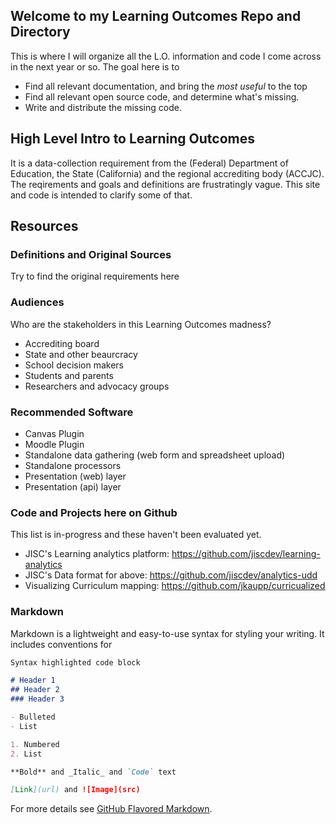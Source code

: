 ## Welcome to my Learning Outcomes Repo and Directory

This is where I will organize all the L.O. information and code I come across in the next year or so. The goal here is to 
- Find all relevant documentation, and bring the *most useful* to the top
- Find all relevant open source code, and determine what's missing.
- Write and distribute the missing code. 

## High Level Intro to Learning Outcomes

It is a data-collection requirement from the (Federal) Department of Education, the State (California) and the regional accrediting body (ACCJC). The reqirements and goals and definitions are frustratingly vague. This site and code is intended to clarify some of that.



## Resources

### Definitions and Original Sources

Try to find the original requirements here


### Audiences

Who are the stakeholders in this Learning Outcomes madness?

- Accrediting board
- State and other beaurcracy
- School decision makers
- Students and parents
- Researchers and advocacy groups

### Recommended Software

- Canvas Plugin
- Moodle Plugin
- Standalone data gathering (web form and spreadsheet upload)
- Standalone processors
- Presentation (web) layer
- Presentation (api) layer


### Code and Projects here on Github

This list is in-progress and these haven't been evaluated yet.

- JISC's Learning analytics platform: https://github.com/jiscdev/learning-analytics
- JISC's Data format for above: https://github.com/jiscdev/analytics-udd
- Visualizing Curriculum mapping: https://github.com/jkaupp/curricualized






### Markdown

Markdown is a lightweight and easy-to-use syntax for styling your writing. It includes conventions for

```markdown
Syntax highlighted code block

# Header 1
## Header 2
### Header 3

- Bulleted
- List

1. Numbered
2. List

**Bold** and _Italic_ and `Code` text

[Link](url) and ![Image](src)
```

For more details see [GitHub Flavored Markdown](https://guides.github.com/features/mastering-markdown/).


